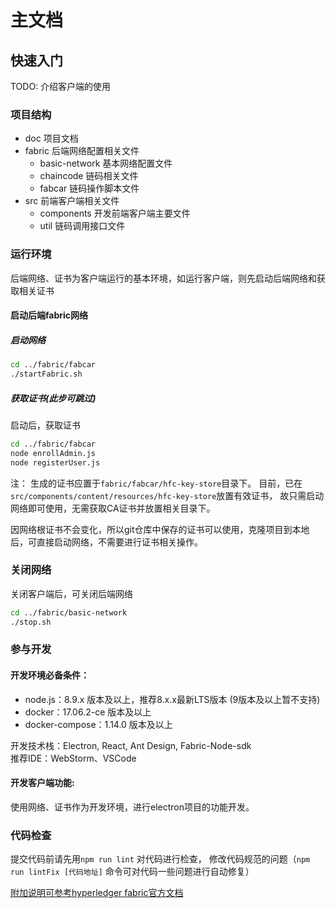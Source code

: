 # 主文档

## 快速入门
TODO: 介绍客户端的使用

### 项目结构
- doc 项目文档
- fabric 后端网络配置相关文件
  - basic-network 基本网络配置文件
  - chaincode 链码相关文件
  - fabcar  链码操作脚本文件
- src    前端客户端相关文件
  - components 开发前端客户端主要文件
  - util 链码调用接口文件
  
### 运行环境 
后端网络、证书为客户端运行的基本环境，如运行客户端，则先启动后端网络和获取相关证书
#### 启动后端fabric网络

##### 启动网络
```bash
cd ../fabric/fabcar
./startFabric.sh
``` 
##### 获取证书(此步可跳过) 
启动后，获取证书 
```bash
cd ../fabric/fabcar
node enrollAdmin.js
node registerUser.js
```
注：
生成的证书应置于`fabric/fabcar/hfc-key-store`目录下。
目前，已在`src/components/content/resources/hfc-key-store`放置有效证书，
故只需启动网络即可使用，无需获取CA证书并放置相关目录下。

因网络根证书不会变化，所以git仓库中保存的证书可以使用，克隆项目到本地后，可直接启动网络，不需要进行证书相关操作。

### 关闭网络
关闭客户端后，可关闭后端网络
```bash
cd ../fabric/basic-network
./stop.sh
```    
### 参与开发

#### 开发环境必备条件：
* node.js：8.9.x 版本及以上，推荐8.x.x最新LTS版本 (9版本及以上暂不支持)
* docker：17.06.2-ce 版本及以上
* docker-compose：1.14.0 版本及以上

开发技术栈：Electron, React, Ant Design, Fabric-Node-sdk  
推荐IDE：WebStorm、VSCode

#### 开发客户端功能:
使用网络、证书作为开发环境，进行electron项目的功能开发。

### 代码检查
提交代码前请先用`npm run lint` 对代码进行检查，
修改代码规范的问题（`npm run lintFix [代码地址]` 命令可对代码一些问题进行自动修复）


[附加说明可参考hyperledger fabric官方文档](https://hyperledger-fabric.readthedocs.io/en/release-1.1/write_first_app.html)  



